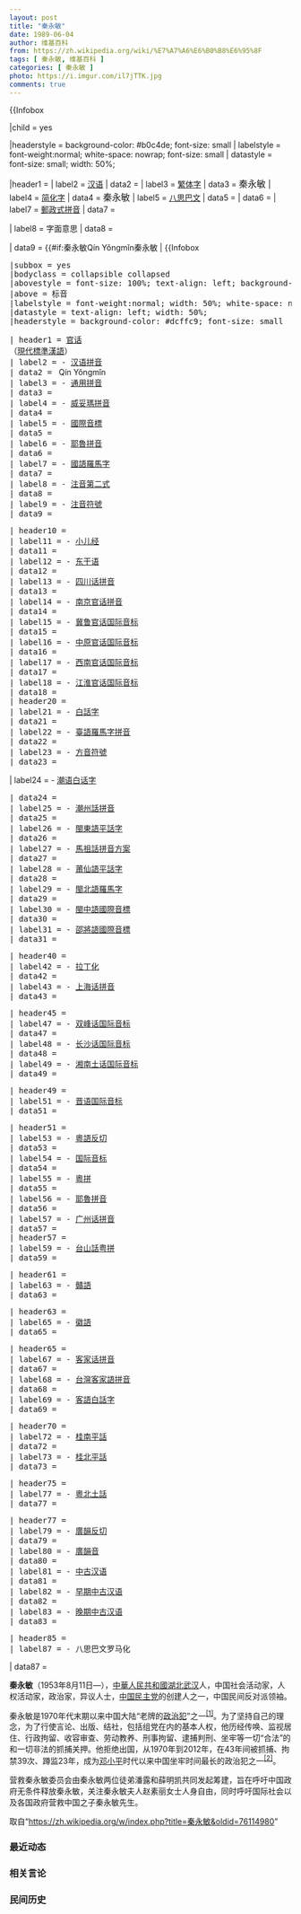 ```yaml
---
layout: post
title: "秦永敏"
date: 1989-06-04
author: 维基百科
from: https://zh.wikipedia.org/wiki/%E7%A7%A6%E6%B0%B8%E6%95%8F
tags: [ 秦永敏, 维基百科 ]
categories: [ 秦永敏 ]
photo: https://i.imgur.com/il7jTTK.jpg
comments: true
---
```

<div class="mw-content-ltr mw-parser-output" lang="zh" dir="ltr">
{{Infobox
<p>|child = yes
</p><p>|headerstyle = background-color: #b0c4de; font-size: small
| labelstyle = font-weight:normal; white-space: nowrap; font-size: small
| datastyle = font-size: small; width: 50%;
</p><p>|header1 = 
| label2 = <a href="/wiki/%E6%B1%89%E8%AF%AD" title="汉语">汉语</a>
| data2 = 
| label3 = <a href="/wiki/%E7%B9%81%E4%BD%93%E5%AD%97" title="繁体字">繁体字</a>
| data3 = <span style="font-size: 1rem; width: 50%;"><span lang="zh-hant"> 秦永敏 </span></span>
| label4 = <a href="/wiki/%E7%AE%80%E5%8C%96%E5%AD%97" title="简化字">简化字</a>
| data4 = <span style="font-size: 1rem; width: 50%;"><span lang="zh-hans"> 秦永敏 </span></span>
| label5 = <a href="/wiki/%E5%85%AB%E6%80%9D%E5%B7%B4%E5%AD%97%E6%AF%8D" title="八思巴字母">八思巴文</a>
| data5 = 
| data6 = 
| label7 = <a href="/wiki/%E9%83%B5%E6%94%BF%E5%BC%8F%E6%8B%BC%E9%9F%B3" title="郵政式拼音">郵政式拼音</a>
| data7 = 
</p><p>| label8 = 字面意思
| data8 = 
</p><p>| data9 = {{#if:秦永敏Qín Yǒngmǐn秦永敏 | {{Infobox
</p><pre>|subbox = yes
|bodyclass = collapsible collapsed
|abovestyle = font-size: 100%; text-align: left; background-color: #f9ffbc
|above = 标音
|labelstyle = font-weight:normal; width: 50%; white-space: nowrap
|datastyle = text-align: left; width: 50%;
|headerstyle = background-color: #dcffc9; font-size: small
</pre><pre>| header1 = <a href="/wiki/%E5%AE%98%E8%AF%9D" title="官话">官话</a><br>（<a href="/wiki/%E7%8F%BE%E4%BB%A3%E6%A8%99%E6%BA%96%E6%BC%A2%E8%AA%9E" title="現代標準漢語">現代標準漢語</a>）
| label2 = -&nbsp;<a href="/wiki/%E6%B1%89%E8%AF%AD%E6%8B%BC%E9%9F%B3" title="汉语拼音">汉语拼音</a>
| data2 = <style data-mw-deduplicate="TemplateStyles:r58929728">.mw-parser-output .sans-serif{font-family:-apple-system,BlinkMacSystemFont,"Segoe UI",Roboto,Lato,"Helvetica Neue",Helvetica,Arial,sans-serif}</style><span class="sans-serif"> Qín Yǒngmǐn </span>
| label3 = -&nbsp;<a href="/wiki/%E9%80%9A%E7%94%A8%E6%8B%BC%E9%9F%B3" title="通用拼音">通用拼音</a>
| data3 = 
| label4 = -&nbsp;<a href="/wiki/%E5%A8%81%E5%A6%A5%E7%91%AA%E6%8B%BC%E9%9F%B3" title="威妥瑪拼音">威妥瑪拼音</a>
| data4 = 
| label5 = -&nbsp;<a href="/wiki/%E5%9C%8B%E9%9A%9B%E9%9F%B3%E6%A8%99" title="國際音標">國際音標</a>
| data5 = 
| label6 = -&nbsp;<a href="/wiki/%E8%80%B6%E9%AD%AF%E6%8B%BC%E9%9F%B3#漢語耶鲁拼音" title="耶魯拼音">耶魯拼音</a>
| data6 = 
| label7 = -&nbsp;<a href="/wiki/%E5%9C%8B%E8%AA%9E%E7%BE%85%E9%A6%AC%E5%AD%97" title="國語羅馬字">國語羅馬字</a>
| data7 = 
| label8 = -&nbsp;<a href="/wiki/%E5%9C%8B%E8%AA%9E%E6%B3%A8%E9%9F%B3%E7%AC%A6%E8%99%9F%E7%AC%AC%E4%BA%8C%E5%BC%8F" title="國語注音符號第二式">注音第二式</a>
| data8 = 
| label9 = -&nbsp;<a href="/wiki/%E6%B3%A8%E9%9F%B3%E7%AC%A6%E8%99%9F" title="注音符號">注音符號</a>
| data9 = 
</pre><pre>| header10 = 
| label11 = -&nbsp;<a href="/wiki/%E5%B0%8F%E5%84%BF%E7%BB%8F" title="小儿经">小儿经</a>
| data11 = 
| label12 = -&nbsp;<a href="/wiki/%E4%B8%9C%E5%B9%B2%E8%AF%AD" title="东干语">东干语</a>
| data12 = 
| label13 = -&nbsp;<a href="/wiki/%E5%9B%9B%E5%B7%9D%E8%AF%9D" title="四川话">四川话</a><a href="/wiki/%E5%9B%9B%E5%B7%9D%E8%AF%9D%E6%8B%BC%E9%9F%B3" title="四川话拼音">拼音</a>
| data13 = 
| label14 = -&nbsp;<a href="/wiki/%E5%8D%97%E4%BA%AC%E5%AE%98%E8%AF%9D" class="mw-redirect" title="南京官话">南京官话</a><a href="/wiki/%E5%8D%97%E4%BA%AC%E8%A9%B1%E6%8B%89%E4%B8%81%E5%8C%96%E6%96%B9%E6%A1%88#輸入法方案" title="南京話拉丁化方案">拼音</a>
| data14 = 
| label15 = -&nbsp;<a href="/wiki/%E5%86%80%E9%B2%81%E5%AE%98%E8%AF%9D" title="冀鲁官话">冀鲁官话</a><a href="/wiki/%E5%9B%BD%E9%99%85%E9%9F%B3%E6%A0%87" class="mw-redirect" title="国际音标">国际音标</a>
| data15 = 
| label16 = -&nbsp;<a href="/wiki/%E4%B8%AD%E5%8E%9F%E5%AE%98%E8%AF%9D" title="中原官话">中原官话</a><a href="/wiki/%E5%9B%BD%E9%99%85%E9%9F%B3%E6%A0%87" class="mw-redirect" title="国际音标">国际音标</a>
| data16 = 
| label17 = -&nbsp;<a href="/wiki/%E8%A5%BF%E5%8D%97%E5%AE%98%E8%AF%9D" title="西南官话">西南官话</a><a href="/wiki/%E5%9B%BD%E9%99%85%E9%9F%B3%E6%A0%87" class="mw-redirect" title="国际音标">国际音标</a>
| data17 = 
| label18 = -&nbsp;<a href="/wiki/%E6%B1%9F%E6%B7%AE%E5%AE%98%E8%AF%9D" title="江淮官话">江淮官话</a><a href="/wiki/%E5%9B%BD%E9%99%85%E9%9F%B3%E6%A0%87" class="mw-redirect" title="国际音标">国际音标</a>
| data18 = 
| header20 = 
| label21 = -&nbsp;<a href="/wiki/%E7%99%BD%E8%A9%B1%E5%AD%97" title="白話字">白話字</a>
| data21 = 
| label22 = -&nbsp;<a href="/wiki/%E8%87%BA%E7%81%A3%E8%A9%B1" title="臺灣話">臺語</a><a href="/wiki/%E8%87%BA%E7%81%A3%E9%96%A9%E5%8D%97%E8%AA%9E%E7%BE%85%E9%A6%AC%E5%AD%97%E6%8B%BC%E9%9F%B3%E6%96%B9%E6%A1%88" title="臺灣閩南語羅馬字拼音方案">羅馬字拼音</a>
| data22 = 
| label23 = -&nbsp;<a href="/wiki/%E8%87%BA%E7%81%A3%E6%96%B9%E9%9F%B3%E7%AC%A6%E8%99%9F" title="臺灣方音符號">方音符號</a>
| data23 = 
</pre><p>| label24 = -&nbsp;<a href="/wiki/%E6%BD%AE%E5%B7%9E%E8%A9%B1" class="mw-redirect" title="潮州話">潮语</a><a href="/wiki/%E6%BD%AE%E8%AF%AD%E7%99%BD%E8%AF%9D%E5%AD%97" class="mw-redirect" title="潮语白话字">白话字</a>
</p><pre>| data24 = 
| label25 = -&nbsp;<a href="/wiki/%E6%BD%AE%E5%B7%9E%E8%A9%B1" class="mw-redirect" title="潮州話">潮州話</a><a href="/wiki/%E6%BD%AE%E5%B7%9E%E8%A9%B1%E6%8B%BC%E9%9F%B3%E6%96%B9%E6%A1%88" title="潮州話拼音方案">拼音</a>
| data25 = 
| label26 = -&nbsp;<a href="/wiki/%E9%96%A9%E6%9D%B1%E8%AA%9E" title="閩東語">閩東語</a><a href="/wiki/%E5%B9%B3%E8%A9%B1%E5%AD%97" title="平話字">平話字</a>
| data26 = 
| label27 = -&nbsp;<a href="/wiki/%E9%A6%AC%E7%A5%96%E8%A9%B1" title="馬祖話">馬祖話</a><a href="/wiki/%E9%A6%AC%E7%A5%96%E9%96%A9%E6%9D%B1%EF%BC%88%E7%A6%8F%E5%B7%9E%EF%BC%89%E8%AA%9E%E6%B3%A8%E9%9F%B3%E7%AC%A6%E8%99%9F" title="馬祖閩東（福州）語注音符號">拼音方案</a>
| data27 = 
| label28 = -&nbsp;<a href="/wiki/%E8%8E%86%E4%BB%99%E8%AA%9E" title="莆仙語">莆仙語</a><a href="/wiki/%E8%88%88%E5%8C%96%E5%B9%B3%E8%A9%B1%E5%AD%97" title="興化平話字">平話字</a>
| data28 = 
| label29 = -&nbsp;<a href="/wiki/%E9%96%A9%E5%8C%97%E8%AA%9E" class="mw-redirect" title="閩北語">閩北語</a><a href="/wiki/%E5%BB%BA%E5%AF%A7%E7%BE%85%E9%A6%AC%E5%AD%97" title="建寧羅馬字">羅馬字</a>
| data29 = 
| label30 = -&nbsp;<a href="/wiki/%E9%96%A9%E4%B8%AD%E8%AA%9E" class="mw-redirect" title="閩中語">閩中語</a><a href="/wiki/%E5%9C%8B%E9%9A%9B%E9%9F%B3%E6%A8%99" title="國際音標">國際音標</a>
| data30 = 
| label31 = -&nbsp;<a href="/wiki/%E9%82%B5%E5%B0%87%E8%AA%9E" class="mw-redirect" title="邵將語">邵將語</a><a href="/wiki/%E5%9C%8B%E9%9A%9B%E9%9F%B3%E6%A8%99" title="國際音標">國際音標</a>
| data31 = 
</pre><pre>| header40 = 
| label42 = -&nbsp;<a href="/wiki/%E5%90%B4%E8%AF%AD" title="吴语">拉丁化</a>
| data42 = 
| label43 = -&nbsp;<a href="/wiki/%E4%B8%8A%E6%B5%B7%E8%AF%9D" title="上海话">上海话</a><a href="/wiki/%E4%B8%8A%E6%B5%B7%E8%AF%9D%E6%8B%89%E4%B8%81%E5%8C%96%E6%96%B9%E6%A1%88" title="上海话拉丁化方案">拼音</a>
| data43 = 
</pre><pre>| header45 = 
| label47 = -&nbsp;<a href="/wiki/%E5%8F%8C%E5%B3%B0%E8%AF%9D" title="双峰话">双峰话国际音标</a>
| data47 = 
| label48 = -&nbsp;<a href="/wiki/%E9%95%BF%E6%B2%99%E8%AF%9D" title="长沙话">长沙话国际音标</a>
| data48 = 
| label49 = -&nbsp;<a href="/wiki/%E6%B9%98%E5%8D%97%E5%9C%9F%E8%AF%9D" title="湘南土话">湘南土话国际音标</a>
| data49 = 
</pre><pre>| header49 = 
| label51 = -&nbsp;<a href="/wiki/%E6%99%8B%E8%AF%AD" title="晋语">晋语国际音标</a>
| data51 = 
</pre><pre>| header51 = 
| label53 = -&nbsp;<a href="/wiki/%E5%8F%8D%E5%88%87" title="反切">粵語反切</a>
| data53 = 
| label54 = -&nbsp;<a href="/wiki/%E5%9B%BD%E9%99%85%E9%9F%B3%E6%A0%87" class="mw-redirect" title="国际音标">国际音标</a>
| data54 = 
| label55 = -&nbsp;<a href="/wiki/%E9%A6%99%E6%B8%AF%E8%AA%9E%E8%A8%80%E5%AD%B8%E5%AD%B8%E6%9C%83%E7%B2%B5%E8%AA%9E%E6%8B%BC%E9%9F%B3%E6%96%B9%E6%A1%88" title="香港語言學學會粵語拼音方案">粵拼</a>
| data55 = 
| label56 = -&nbsp;<a href="/wiki/%E8%80%B6%E9%AD%AF%E6%8B%BC%E9%9F%B3#粤语耶鲁拼音" title="耶魯拼音">耶魯拼音</a>
| data56 = 
| label57 = -&nbsp;<a href="/wiki/%E5%BB%A3%E5%B7%9E%E8%A9%B1%E6%8B%BC%E9%9F%B3" class="mw-redirect" title="廣州話拼音">广州话拼音</a>
| data57 = 
| header57 = 
| label59 = -&nbsp;<a href="/wiki/%E5%8F%B0%E5%B1%B1%E8%A9%B1" title="台山話">台山話</a><a href="/wiki/%E7%B2%A4%E6%8B%BC" class="mw-redirect" title="粤拼">粤拼</a>
| data59 = 
</pre><pre>| header61 = 
| label63 = -&nbsp;<a href="/wiki/%E8%B4%9B%E8%AA%9E" title="贛語">贛語</a>
| data63 = 
</pre><pre>| header63 = 
| label65 = -&nbsp;<a href="/wiki/%E5%BE%BD%E8%AF%AD" title="徽语">徽語</a>
| data65 = 
</pre><pre>| header65 = 
| label67 = -&nbsp;<a href="/wiki/%E5%AE%A2%E5%AE%B6%E8%A9%B1%E6%8B%BC%E9%9F%B3%E6%96%B9%E6%A1%88" title="客家話拼音方案">客家话拼音</a>
| data67 = 
| label68 = -&nbsp;<a href="/wiki/%E8%87%BA%E7%81%A3%E5%AE%A2%E5%AE%B6%E8%AA%9E" title="臺灣客家語">台灣客家語</a><a href="/wiki/%E8%87%BA%E7%81%A3%E5%AE%A2%E5%AE%B6%E8%AA%9E%E6%8B%BC%E9%9F%B3%E6%96%B9%E6%A1%88" class="mw-redirect" title="臺灣客家語拼音方案">拼音</a>
| data68 = 
| label69 = -&nbsp;<a href="/wiki/%E5%AE%A2%E8%AA%9E%E7%99%BD%E8%A9%B1%E5%AD%97" title="客語白話字">客語白話字</a>
| data69 = 
</pre><pre>| header70 = 
| label72 = -&nbsp;<a href="/wiki/%E6%A1%82%E5%8D%97%E5%B9%B3%E8%AF%9D" class="mw-redirect" title="桂南平话">桂南平話</a>
| data72 = 
| label73 = -&nbsp;<a href="/wiki/%E6%A1%82%E5%8C%97%E5%B9%B3%E8%AF%9D" class="mw-redirect" title="桂北平话">桂北平話</a>
| data73 = 
</pre><pre>| header75 = 
| label77 = -&nbsp;<a href="/wiki/%E7%B2%B5%E5%8C%97%E5%9C%9F%E8%A9%B1" class="mw-redirect" title="粵北土話">粵北土話</a>
| data77 = 
</pre><pre>| header77 = 
| label79 = -&nbsp;<a href="/wiki/%E5%8F%8D%E5%88%87" title="反切">廣韻反切</a>
| data79 = 
| label80 = -&nbsp;<a href="/w/index.php?title=%E5%BB%A3%E9%9F%BB%E9%9F%B3&amp;action=edit&amp;redlink=1" class="new" title="廣韻音（页面不存在）">廣韻音</a>
| data80 = 
| label81 = -&nbsp;<a href="/wiki/%E4%B8%AD%E5%8F%A4%E6%B1%89%E8%AF%AD" title="中古汉语">中古汉语</a>
| data81 = 
| label82 = -&nbsp;<a href="/wiki/%E4%B8%AD%E5%8F%A4%E6%B1%89%E8%AF%AD" title="中古汉语">早期中古汉语</a>
| data82 = 
| label83 = -&nbsp;<a href="/wiki/%E4%B8%AD%E5%8F%A4%E6%B1%89%E8%AF%AD" title="中古汉语">晚期中古汉语</a>
| data83 = 
</pre><pre>| header85 = 
| label87 = -&nbsp;八思巴文罗马化
</pre>
 | data87 =
<p><b>秦永敏</b>（1953年8月11日<span class="useeditintro" title="Template:BLP editintro">—</span>），<a href="/wiki/%E4%B8%AD%E8%8F%AF%E4%BA%BA%E6%B0%91%E5%85%B1%E5%92%8C%E5%9C%8B" class="mw-redirect" title="中華人民共和國">中華人民共和國</a><a href="/wiki/%E6%B9%96%E5%8C%97" class="mw-redirect" title="湖北">湖北</a><a href="/wiki/%E6%AD%A6%E6%B1%89" class="mw-redirect" title="武汉">武汉</a>人，中国社会活动家，人权活动家，政治家，异议人士，<a href="/wiki/%E4%B8%AD%E5%9B%BD%E6%B0%91%E4%B8%BB%E5%85%9A" title="中国民主党">中国民主党</a>的创建人之一，中国民间反对派领袖。
</p><p>秦永敏是1970年代末期以来中国大陆“老牌的<a href="/wiki/%E6%94%BF%E6%B2%BB%E7%8A%AF" title="政治犯">政治犯</a>”之一<sup id="cite_ref-1" class="reference"><a href="#cite_note-1">[1]</a></sup>。为了坚持自己的理念，为了行使言论、出版、结社，包括组党在内的基本人权，他历经传唤、监视居住、行政拘留、收容审查、劳动教养、刑事拘留、逮捕判刑、坐牢等一切“合法”的和一切非法的抓捕关押。他拒绝出国，从1970年到2012年，在43年间被抓捕、拘禁39次、蹲监23年，成为<a href="/wiki/%E9%82%93%E5%B0%8F%E5%B9%B3" title="邓小平">邓小平</a>时代以来中国坐牢时间最长的政治犯之一<sup id="cite_ref-2" class="reference"><a href="#cite_note-2">[2]</a></sup>。
</p><p>营救秦永敏委员会由秦永敏两位徒弟潘露和薛明凯共同发起筹建，旨在呼吁中国政府无条件释放秦永敏，关注秦永敏夫人赵素丽女士人身自由，同时呼吁国际社会以及各国政府营救中国之子秦永敏先生。
</p>
<meta property="mw:PageProp/toc">
</div><!--esi <esi:include src="/esitest-fa8a495983347898/content" /> --><noscript><img src="https://login.wikimedia.org/wiki/Special:CentralAutoLogin/start?type=1x1" alt="" width="1" height="1" style="border: none; position: absolute;"></noscript>
<div class="printfooter" data-nosnippet="">取自“<a dir="ltr" href="https://zh.wikipedia.org/w/index.php?title=秦永敏&amp;oldid=76114980">https://zh.wikipedia.org/w/index.php?title=秦永敏&amp;oldid=76114980</a>”</div><div id="recent-news"><h3>最近动态</h3><ul></ul></div><div id="open-opinion"><h3>相关言论</h3><ul></ul></div><div id="mjls-record"><h3>民间历史</h3><ul></ul></div>